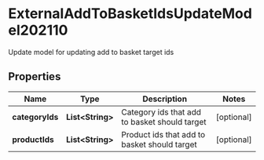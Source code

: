 

# ExternalAddToBasketIdsUpdateModel202110

Update model for updating add to basket target ids

## Properties

| Name | Type | Description | Notes |
|------------ | ------------- | ------------- | -------------|
|**categoryIds** | **List&lt;String&gt;** | Category ids that add to basket should target |  [optional] |
|**productIds** | **List&lt;String&gt;** | Product ids that add to basket should target |  [optional] |



